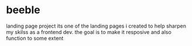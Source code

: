 # beeble
landing page project
its one of the landing pages i created to help sharpen my skilss as a frontend dev.
the goal is to make it resposive and also function to some extent
